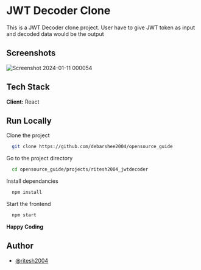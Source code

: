 
# JWT Decoder Clone

This is a JWT Decoder clone project. User have to give JWT token as input and decoded data would be the output



## Screenshots

![Screenshot 2024-01-11 000054](https://github.com/debarshee2004/opensource_guide/assets/109234507/21a3a445-6017-4daa-ba7b-e2e901566261)





## Tech Stack

**Client:** React


## Run Locally

Clone the project

```bash
  git clone https://github.com/debarshee2004/opensource_guide
```

Go to the project directory

```bash
  cd opensource_guide/projects/ritesh2004_jwtdecoder
```

Install dependancies

```bash
  npm install
```

Start the frontend

```bash
  npm start 
```


**Happy Coding**

## Author

- [@ritesh2004](https://www.github.com/ritesh2004)

